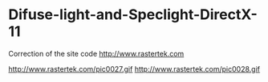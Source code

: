 # Difuse-light-and-Speclight-DirectX-11
Correction of the site code http://www.rastertek.com


http://www.rastertek.com/pic0027.gif
http://www.rastertek.com/pic0028.gif
